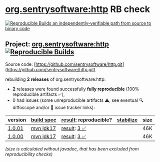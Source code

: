 [org.sentrysoftware:http](https://central.sonatype.com/artifact/org.sentrysoftware/http/versions) RB check
=======

[![Reproducible Builds](https://reproducible-builds.org/images/logos/rb.svg) an independently-verifiable path from source to binary code](https://reproducible-builds.org/)

## Project: [org.sentrysoftware:http](https://central.sonatype.com/artifact/org.sentrysoftware/http/versions) [![Reproducible Builds](https://img.shields.io/endpoint?url=https://raw.githubusercontent.com/jvm-repo-rebuild/reproducible-central/master/content/org/sentrysoftware/http/badge.json)](https://github.com/jvm-repo-rebuild/reproducible-central/blob/master/content/org/sentrysoftware/http/README.md)

Source code: [https://github.com/sentrysoftware/http.git](https://github.com/sentrysoftware/http.git)

rebuilding **2 releases** of org.sentrysoftware:http:
- **2** releases were found successfully **fully reproducible** (100% reproducible artifacts :white_check_mark:),
- 0 had issues (some unreproducible artifacts :warning:, see eventual :mag: diffoscope and/or :memo: issue tracker links):

| version | [build spec](/BUILDSPEC.md) | [result](https://reproducible-builds.org/docs/jvm/): reproducible? | [stabilize](https://github.com/google/oss-rebuild/blob/main/cmd/stabilize/README.md) | size |
| -- | --------- | ------ | ------ | -- |
| [1.0.01](https://central.sonatype.com/artifact/org.sentrysoftware/http/1.0.01/pom) | [mvn jdk17](http-1.0.01.buildspec) | [result](http-1.0.01.buildinfo): [3 :white_check_mark: ](http-1.0.01.buildcompare) | | 46K |
| [1.0.00](https://central.sonatype.com/artifact/org.sentrysoftware/http/1.0.00/pom) | [mvn jdk17](http-1.0.00.buildspec) | [result](http-1.0.00.buildinfo): [3 :white_check_mark: ](http-1.0.00.buildcompare) | | 46K |

<i>(size is calculated without javadoc, that has been excluded from reproducibility checks)</i>
